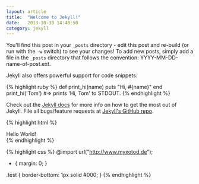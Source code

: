 ```yaml
---
layout: article
title:  "Welcome to Jekyll!"
date:   2013-10-30 14:48:50
category: jekyll
---
```


You'll find this post in your `_posts` directory - edit this post and re-build (or run with the `-w` switch) to see your changes!
To add new posts, simply add a file in the `_posts` directory that follows the convention: YYYY-MM-DD-name-of-post.ext.

Jekyll also offers powerful support for code snippets:

{% highlight ruby %}
def print_hi(name)
  puts "Hi, #{name}"
end
print_hi('Tom')
#=> prints 'Hi, Tom' to STDOUT.
{% endhighlight %}

Check out the [Jekyll docs][jekyll] for more info on how to get the most out of Jekyll. File all bugs/feature requests at [Jekyll's GitHub repo][jekyll-gh].

[jekyll-gh]: https://github.com/mojombo/jekyll
[jekyll]:    http://jekyllrb.com

{% highlight html %}
<div class="test">
  Hello World!
</div>
{% endhighlight %}

{% highlight css %}
@import url("http://www.myxotod.de");

* {
  margin: 0;
}

.test {
  border-bottom: 1px solid #000;
}
{% endhighlight %}